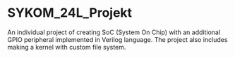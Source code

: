 # SYKOM_24L_Projekt
An individual project of creating SoC (System On Chip) with an additional GPIO peripheral implemented in Verilog language. The project also includes making a kernel with custom file system.

